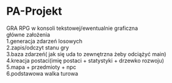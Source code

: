 # PA-Projekt    
GRA RPG w konsoli tekstowej/ewentualnie graficzna     
główne założenia  
1.generacja zdarzeń losowych  
2.zapis/odczyt stanu gry    
3.baza zdarzeń( jak się uda to zewnętrzna żeby odciążyć main)     
4.kreacja postaci(imię postaci + statystyki + drzewko rozwoju)    
5.mapa + przedmioty + npc   
6.podstawowa walka turowa   
